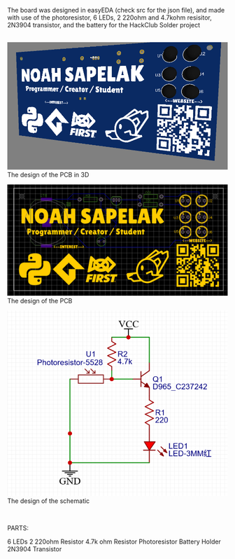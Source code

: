 The board was designed in easyEDA (check src for the json file), and made with use of the photoresistor, 6 LEDs, 2 220ohm and 4.7kohm resisitor, 2N3904 transistor, and the battery for the <a src ="https://solder.hackclub.com">HackClub Solder project</a> <br><br>

<img src="/src/pcb3d.png"><br>The design of the PCB in 3D</img>

<img src="/src/pcb.png"><br>The design of the PCB</img>

<img src="/src/schematic.png"><br>The design of the schematic</img>

<br>

PARTS:

6 LEDs
2 220ohm Resistor
4.7k ohm Resistor
Photoresistor
Battery Holder
2N3904 Transistor